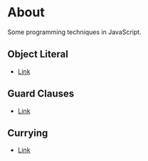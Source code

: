 # About
Some programming techniques in JavaScript.

## Object Literal 

- [Link](object_literal)

## Guard Clauses

- [Link](guard_clauses)

## Currying

- [Link](currying)
